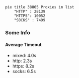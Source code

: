 
```mermaid
pie title 38865 Proxies in list
    "HTTP" : 28139
    "HTTPS": 10052
    "SOCKS" : 7499
```

### Some Info
#### Average Timeout

- mixed: 4.0s
- http: 2.3s
- https: 8.2s
- socks: 6.5s